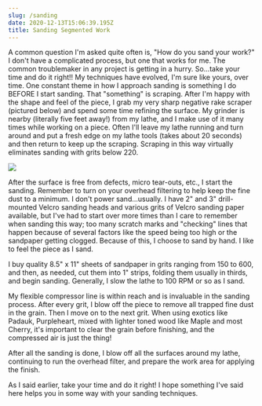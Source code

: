 ```yaml
---
slug: /sanding
date: 2020-12-13T15:06:39.195Z
title: Sanding Segmented Work
---
```

A common question I'm asked quite often is, "How do you sand your work?"  I don't have a complicated process, but one that works for me.  The common troublemaker in any project is getting in a hurry.  So...take your time and do it right!!  My techniques have evolved, I'm sure like yours, over time.  One constant theme in how I approach sanding is something I do BEFORE I start sanding.  That "something" is scraping.  After I'm happy with the shape and feel of the piece, I grab my very sharp negative rake scraper (pictured below) and spend some time refining the surface.  My grinder is nearby (literally five feet away!) from my lathe, and I make use of it many times while working on a piece.  Often I'll leave my lathe running and turn around and put a fresh edge on my lathe tools (takes about 20 seconds) and then return to keep up the scraping.  Scraping in this way virtually eliminates sanding with grits below 220.

![](https://res.cloudinary.com/dy6lb8vna/image/upload/v1607872396/GB%20Bowlworks%20Gallery/IMG_9548.jpg)

After the surface is free from defects, micro tear-outs, etc., I start the sanding.  Remember to turn on your overhead filtering to help keep the fine dust to a minimum.  I don't power sand...usually.  I have 2" and 3" drill-mounted Velcro sanding heads and various grits of Velcro sanding paper available, but I've had to start over more times than I care to remember when sanding this way; too many scratch marks and "checking" lines that happen because of several factors like the speed being too high or the sandpaper getting clogged.  Because of this, I choose to sand by hand.  I like to feel the piece as I sand.

I buy quality 8.5" x 11" sheets of sandpaper in grits ranging from 150 to 600, and then, as needed, cut them into 1" strips, folding them usually in thirds, and begin sanding.  Generally, I slow the lathe to 100 RPM or so as I sand.  

My flexible compressor line is within reach and is invaluable in the sanding process.  After every grit, I blow off the piece to remove all trapped fine dust in the grain.  Then I move on to the next grit.  When using exotics like Padauk, Purpleheart, mixed with lighter toned wood like Maple and most Cherry, it's important to clear the grain before finishing, and the compressed air is just the thing!

After all the sanding is done, I blow off all the surfaces around my lathe, continuing to run the overhead filter, and prepare the work area for applying the finish.

As I said earlier, take your time and do it right!  I hope something I've said here helps you in some way with your sanding techniques.